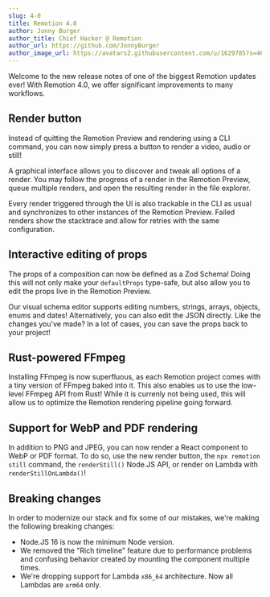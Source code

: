 ```yaml
---
slug: 4-0
title: Remotion 4.0
author: Jonny Burger
author_title: Chief Hacker @ Remotion
author_url: https://github.com/JonnyBurger
author_image_url: https://avatars2.githubusercontent.com/u/1629785?s=460&u=12eb94da6070d00fc924761ce06e3a428d01b7e9&v=4
---
```


Welcome to the new release notes of one of the biggest Remotion updates ever! With Remotion 4.0, we offer significant improvements to many workflows.

## Render button

Instead of quitting the Remotion Preview and rendering using a CLI command, you can now simply press a button to render a video, audio or still!

A graphical interface allows you to discover and tweak all options of a render. You may follow the progress of a render in the Remotion Preview, queue multiple renders, and open the resulting render in the file explorer.

Every render triggered through the UI is also trackable in the CLI as usual and synchronizes to other instances of the Remotion Preview. Failed renders show the stacktrace and allow for retries with the same configuration.

## Interactive editing of props

The props of a composition can now be defined as a Zod Schema! Doing this will not only make your `defaultProps` type-safe, but also allow you to edit the props live in the Remotion Preview.

Our visual schema editor supports editing numbers, strings, arrays, objects, enums and dates! Alternatively, you can also edit the JSON directly. Like the changes you've made? In a lot of cases, you can save the props back to your project!

## Rust-powered FFmpeg

Installing FFmpeg is now superfluous, as each Remotion project comes with a tiny version of FFmpeg baked into it. This also enables us to use the low-level FFmpeg API from Rust! While it is currenly not being used, this will allow us to optimize the Remotion rendering pipeline going forward.

## Support for WebP and PDF rendering

In addition to PNG and JPEG, you can now render a React component to WebP or PDF format. To do so, use the new render button, the `npx remotion still` command, the `renderStill()` Node.JS API, or render on Lambda with `renderStillOnLambda()`!

## Breaking changes

In order to modernize our stack and fix some of our mistakes, we're making the following breaking changes:

- Node.JS 16 is now the minimum Node version.
- We removed the "Rich timeline" feature due to performance problems and confusing behavior created by mounting the component multiple times.
- We're dropping support for Lambda `x86_64` architecture. Now all Lambdas are `arm64` only.
